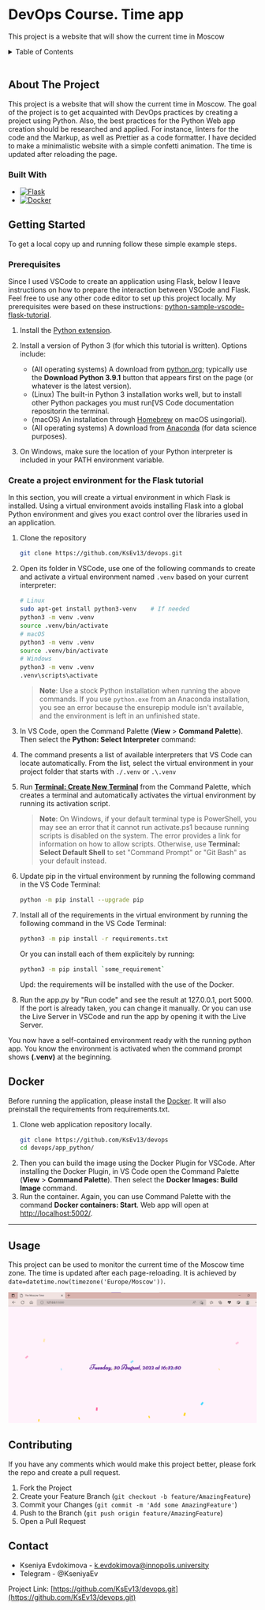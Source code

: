 # DevOps Course. Time app

This project is a website that will show the current time in Moscow

<!-- TABLE OF CONTENTS -->
<details>
  <summary>Table of Contents</summary>
  <ol>
    <li>
      <a href="#about-the-project">About The Project</a>
    </li>
    <li>
      <a href="#getting-started">Getting Started</a>
    </li>
    <li><a href="#usage">Usage</a></li>
    <li><a href="#contributing">Contributing</a></li>
    <li><a href="#contact">Contact</a></li>
  </ol>
</details>

</br>

<!-- ABOUT THE PROJECT -->
## About The Project

This project is a website that will show the current time in Moscow.
The goal of the project is to get acquainted with DevOps practices by creating a
project using Python. Also, the best
practices for the Python Web app creation
should be researched and applied. For instance,
linters for the code and the Markup, as well as Prettier as a code formatter.
I have decided to make a minimalistic website
with a simple confetti animation.
The time is updated after reloading the page.
</br>

### Built With

* [![Flask][Flask.com]][Flask-url]
* [![Docker][Docker.com]][Docker-url]

<!-- GETTING STARTED -->
## Getting Started

To get a local copy up and running follow these simple example steps.

### Prerequisites

Since I used VSCode to create an application using Flask,
below I leave instructions on how to prepare the interaction between VSCode
and Flask. Feel free to use any other code editor to set up this project
locally. My prerequisites were based on these instructions:
[python-sample-vscode-flask-tutorial](https://github.com/microsoft/python-sample-vscode-flask-tutorial).

1. Install the [Python extension](https://marketplace.visualstudio.com/items?itemName=ms-python.python).

1. Install a version of Python 3 (for which this tutorial is written). Options include:
   * (All operating systems) A download from
   [python.org](https://www.python.org/downloads/);
   typically use the **Download Python 3.9.1** button that appears first on
   the page (or whatever is the latest version).
   * (Linux) The built-in Python 3 installation works well, but to install
   other Python packages you must run[VS Code documentation repositorin the terminal.
   * (macOS) An installation through [Homebrew](https://brew.sh/)
   on macOS usingorial).
   * (All operating systems) A download from
   [Anaconda](https://www.anaconda.com/download/)
   (for data science purposes).

1. On Windows, make sure the location of your Python interpreter
is included in your PATH environment variable.  

### Create a project environment for the Flask tutorial

In this section, you will create a virtual environment in which Flask is installed.
Using a virtual environment avoids installing Flask into a global Python
environment and gives you exact control over the libraries used in an application.

1. Clone the repository

    ```bash
    git clone https://github.com/KsEv13/devops.git
    ```

1. Open its folder in VSCode, use one of the following commands to create
and activate a virtual environment named `.venv` based on your current
interpreter:

    ```bash
    # Linux
    sudo apt-get install python3-venv    # If needed
    python3 -m venv .venv
    source .venv/bin/activate
    # macOS
    python3 -m venv .venv
    source .venv/bin/activate
    # Windows
    python3 -m venv .venv
    .venv\scripts\activate
    ```

      > **Note**: Use a stock Python installation when running the above
      commands. If you use `python.exe` from an Anaconda installation, you see
      an error because the ensurepip module isn't available, and the
      environment is left in an unfinished state.

1. In VS Code, open the Command Palette (**View** > **Command Palette**).
Then select the **Python: Select Interpreter** command:

1. The command presents a list of available interpreters that VS Code can
locate automatically. From the list, select the virtual environment in your
project folder that starts with `./.venv` or `.\.venv`

1. Run [**Terminal: Create New Terminal**](/docs/terminal/basics.md) from the
 Command Palette, which creates a terminal and automatically activates the
 virtual environment by running its activation script.

    > **Note**: On Windows, if your default terminal type is PowerShell, you
    may see an error that it cannot run activate.ps1 because running scripts
    is disabled on the system. The error provides a link for information on
    how to allow scripts. Otherwise, use **Terminal: Select Default Shell** to
    set "Command Prompt" or "Git Bash" as your default instead.

1. Update pip in the virtual environment by running the following command
in the VS Code Terminal:

     ```bash
    python -m pip install --upgrade pip
    ```

1. Install all of the requirements in the virtual environment by running
the following command in the VS Code Terminal:

    ```bash
    python3 -m pip install -r requirements.txt
    ```

    Or you can install each of them explicitely by running:

    ```bash
    python3 -m pip install `some_requirement`
    ```
    Upd: the requirements will be installed with the use of the Docker.

1. Run the app.py by "Run code" and see the result at 127.0.0.1, port 5000.
If the port is already taken, you can change it manually.
Or you can use the Live Server in VSCode and run the app
by opening it with the Live Server.

You now have a self-contained environment ready with the running python app.
You know the environment is activated when the command prompt shows
**(.venv)** at the beginning.

## Docker

Before running the application, please install the
[Docker](https://docs.docker.com/get-docker/). 
It will also preinstall the requirements from requirements.txt.
1. Clone web application repository locally.  
    ```bash
    git clone https://github.com/KsEv13/devops
    cd devops/app_python/
    ```  
1. Then you can build the image using the Docker Plugin for
VSCode. After installing the Docker Plugin, in VS Code open the
Command Palette (**View** > **Command Palette**).
Then select the **Docker Images: Build Image** command.
1. Run the container. Again, you can use Command Palette with the
command **Docker containers: Start**. Web app will open at
[http://localhost:5002/](http://localhost:5002/).
---------
<!-- USAGE EXAMPLES -->

## Usage

This project can be used to monitor the current time of the Moscow time zone.
The time is updated after each page-reloading.
It is achieved by ```date=datetime.now(timezone('Europe/Moscow'))```.  

![App_Screen](images/demo_img.png)  

<!-- CONTRIBUTING -->
## Contributing

If you have any comments which would make this project better,
please fork the repo and create a pull request.

1. Fork the Project
2. Create your Feature Branch (`git checkout -b feature/AmazingFeature`)
3. Commit your Changes (`git commit -m 'Add some AmazingFeature'`)
4. Push to the Branch (`git push origin feature/AmazingFeature`)
5. Open a Pull Request

<!-- CONTACT -->
## Contact

* Kseniya Evdokimova - k.evdokimova@innopolis.university
* Telegram - @KseniyaEv

Project Link: [https://github.com/KsEv13/devops.git](https://github.com/KsEv13/devops.git)

<!-- MARKDOWN LINKS & IMAGES -->
<!-- https://www.markdownguide.org/basic-syntax/#reference-style-links -->

[Flask.com]: https://img.shields.io/badge/%20-Flask-red
[Flask-url]: https://flask.palletsprojects.com/en/latest/
[Docker.com]: https://img.shields.io/badge/%20-Docker-blue
[Docker-url]: https://www.docker.com/

